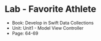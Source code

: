 #  Lab - Favorite Athlete

- Book: Develop in Swift Data Collections
- Unit: Unit1 - Model View Controller
- Page: 64-69
